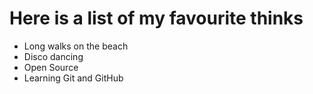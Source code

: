 # Here is a list of my favourite thinks
- Long walks on the beach
- Disco dancing
- Open Source
- Learning Git and GitHub
